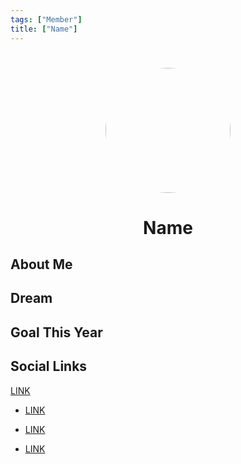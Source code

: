 ```yaml
---
tags: ["Member"]
title: ["Name"]
---
```


<TagLinks/>

<div align="center">
  <img src="../../images/file" width="200" height="200" style="border-radius: 50%; margin-top: 25px;" />
</div>

<div align="center">
  <h1>Name</h1>
</div>

<div style="text-align: justify;">
  <h2>About Me</h2>
  <p></p>

  <h2>Dream</h2>
  <p></p>
  
  <h2>Goal This Year</h2>
  <p></p>

  <h2>Social Links</h2>
  <p>
    <a href="#">LINK</a>
  </p>

  <ul>
    <li>
      <p>
        <a href="#">LINK</a>
      </p>
    </li>
    <li>
      <p>
        <a href="#">LINK</a>
      </p>
    </li>
    <li>
      <p>
        <a href="#">LINK</a>
      </p>
    </li>
  </ul>
</div>